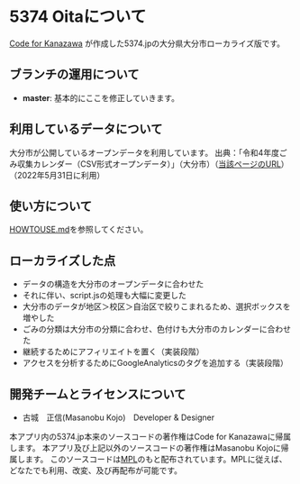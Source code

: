 # 5374 Oitaについて
 [Code for Kanazawa](http://codeforkanazawa.org/)
が作成した5374.jpの大分県大分市ローカライズ版です。

## ブランチの運用について

* **master**: 基本的にここを修正していきます。

## 利用しているデータについて
大分市が公開しているオープンデータを利用しています。
出典：「令和4年度ごみ収集カレンダー（CSV形式オープンデータ）」（大分市）（[当該ページのURL](http://www.city.oita.oita.jp/o150/kurashi/gomi/2022karenda/opendeta.html)）（2022年5月31日に利用）

## 使い方について

[HOWTOUSE.md](HOWTOUSE.md)を参照してください。

## ローカライズした点
- データの構造を大分市のオープンデータに合わせた
- それに伴い、script.jsの処理も大幅に変更した
- 大分市のデータが地区＞校区＞自治区で絞りこまれるため、選択ボックスを増やした
- ごみの分類は大分市の分類に合わせ、色付けも大分市のカレンダーに合わせた
- 継続するためにアフィリエイトを置く（実装段階）
- アクセスを分析するためにGoogleAnalyticsのタグを追加する（実装段階）

## 開発チームとライセンスについて
- 古城　正信(Masanobu Kojo)　Developer & Designer

本アプリ内の5374.jp本来のソースコードの著作権はCode for Kanazawaに帰属します。
本アプリ及び上記以外のソースコードの著作権はMasanobu Kojoに帰属します。
このソースコードは[MPL](http://www.mozilla.org/MPL/2.0/)のもと配布されています。MPLに従えば、どなたでも利用、改変、及び再配布が可能です。
